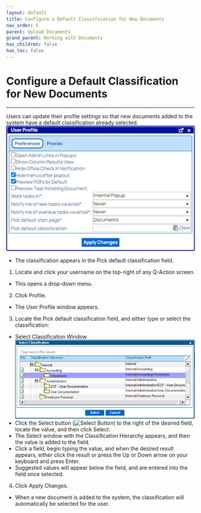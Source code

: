 ```yaml
---
layout: default
title: Configure a Default Classification for New Documents
nav_order: 5
parent: Upload Documents
grand_parent: Working with Documents
has_children: false
has_toc: false
---
```

# Configure a Default Classification for New Documents
---
Users can update their profile settings so that new documents added to the system have a default classification already selected.  
![](/assets/images/preferences.png "User Profile Window - PreferencesUser Profile Window - Preferences")
* The classification appears in the Pick default classification field.

1. Locate and click your username on the top-right of any Q-Action screen.  
* This opens a drop-down menu.
    
2. Click Profile.  
* The User Profile window appears.
    
3. Locate the Pick default classification field, and either type or select the classification:
* Select Classification Window  
![](/assets/images/select-classification-window-QAction-Timesheets.PNG) 
* Click the Select button (![Select Button](assets/images/images/select-button.png "Select Button")) to the right of the desired field, locate the value, and then click Select.  
* The Select window with the Classification Hierarchy appears, and then the value is added to the field.
* Click a field, begin typing the value, and when the desired result appears, either click the result or press the Up or Down arrow on your keyboard and press Enter.  
* Suggested values will appear below the field, and are entered into the field once selected.
        
4. Click Apply Changes.  
* When a new document is added to the system, the classification will automatically be selected for the user.